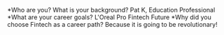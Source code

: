 *Who are you? What is your background?
Pat K, Education Professional
*What are your career goals?
L'Oreal Pro Fintech Future
*Why did you choose Fintech as a career path?
Because it is going to be revolutionary!